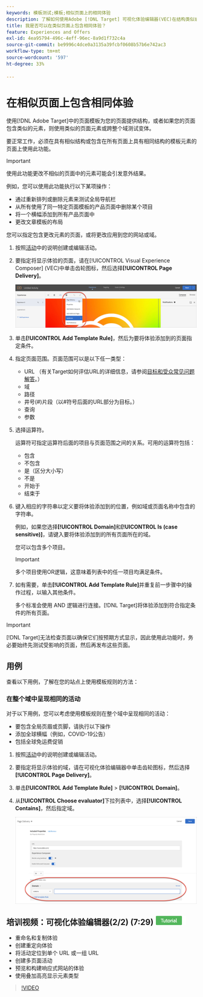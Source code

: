 ```yaml
---
keywords: 模板测试;模板;相似页面上的相同体验
description: 了解如何使用Adobe [!DNL Target] 可视化体验编辑器(VEC)在结构类似或包含相同模板元素的多个页面上包含相同体验。
title: 我是否可以在类似页面上包含相同体验？
feature: Experiences and Offers
exl-id: 4ea95794-496c-4eff-96ec-8a9d1f732c4a
source-git-commit: be9996c4dce0a3135a39fcbf0608b57b6e742ac3
workflow-type: tm+mt
source-wordcount: '597'
ht-degree: 33%

---
```


# 在相似页面上包含相同体验

使用[!DNL Adobe Target]中的页面模板为您的页面提供结构，或者如果您的页面包含类似的元素，则使用类似的页面元素或跨整个域测试变体。

要正常工作，必须在具有相似结构或包含在所有页面上具有相同结构的模板元素的页面上使用此功能。

>[!IMPORTANT]
>
>使用此功能更改不相似的页面中的元素可能会引发意外结果。

例如，您可以使用此功能执行以下某项操作：

* 通过重新排列或删除元素来测试全局导航栏
* 从所有使用了同一特定页面模板的产品页面中删除某个项目
* 将一个横幅添加到所有产品页面中
* 更改文章模板的布局

您可以指定包含更改元素的页面，或将更改应用到您的网站或域。

1. 按照[活动](/help/main/c-activities/activities.md#concept_D317A95A1AB54674BA7AB65C7985BA03)中的说明创建或编辑活动。

1. 要指定将显示体验的页面，请在[!UICONTROL Visual Experience Composer] (VEC)中单击齿轮图标，然后选择&#x200B;**[!UICONTROL Page Delivery]**。

   ![齿轮图标>页面交付](/help/main/c-experiences/c-visual-experience-composer/assets/icon-gear.png)

1. 单击&#x200B;**[!UICONTROL Add Template Rule]**，然后为要将体验添加到的页面指定条件。

1. 指定页面范围。页面范围可以是以下任一类型：

   * URL （有关Target如何评估URL的详细信息，请参阅[目标和受众常见问题解答](/help/main/c-target/c-troubleshooting-targets-and-audiences/troubleshooting-targets-and-audiences.md)。）
   * 域
   * 路径
   * 井号(#)片段（以#符号后面的URL部分为目标。）
   * 查询
   * 参数

1. 选择运算符。

   运算符可指定运算符后面的项目与页面范围之间的关系。可用的运算符包括：

   * 包含
   * 不包含
   * 是（区分大小写）
   * 不是
   * 开始于
   * 结束于

1. 键入相应的字符串以定义要将体验添加到的位置，例如域或页面名称中包含的字符串。

   例如，如果您选择&#x200B;**[!UICONTROL Domain]**&#x200B;和&#x200B;**[!UICONTROL Is (case sensitive)]**，请键入要将体验添加到的所有页面所在的域。

   您可以包含多个项目。

   >[!IMPORTANT]
   >
   >多个项目使用OR逻辑，这意味着列表中的任一项目均满足条件。

1. 如有需要，单击&#x200B;**[!UICONTROL Add Template Rule]**&#x200B;并重复前一步骤中的操作过程，以输入其他条件。

   多个标准会使用 AND 逻辑进行连接。[!DNL Target]将体验添加到符合指定条件的所有页面。

>[!IMPORTANT]
>
> [!DNL Target]无法检查页面以确保它们按预期方式显示，因此使用此功能时，务必要始终先测试受影响的页面，然后再发布这些页面。

## 用例

查看以下用例，了解在您的站点上使用模板规则的方法：

### 在整个域中呈现相同的活动

对于以下用例，您可以考虑使用模板规则在整个域中呈现相同的活动：

* 要包含全局页眉或页脚，请执行以下操作
* 添加全球横幅（例如，COVID-19公告）
* 包括全球免运费促销

1. 按照[活动](/help/main/c-activities/activities.md#concept_D317A95A1AB54674BA7AB65C7985BA03)中的说明创建或编辑活动。

1. 要指定将显示体验的域，请在可视化体验编辑器中单击齿轮图标，然后选择&#x200B;**[!UICONTROL Page Delivery]**。

1. 单击&#x200B;**[!UICONTROL Add Template Rule]** > **[!UICONTROL Domain]**。

1. 从&#x200B;**[!UICONTROL Choose evaluator]**&#x200B;下拉列表中，选择&#x200B;**[!UICONTROL Contains]**，然后指定域。

   ![域包含](/help/main/c-experiences/c-visual-experience-composer/assets/domain-template-rule.png)

## 培训视频：可视化体验编辑器(2/2) (7:29) ![教程徽章](/help/main/assets/tutorial.png)

* 重命名和复制体验
* 创建重定向体验
* 将活动定位到单个 URL 或一组 URL
* 创建多页面活动
* 预览和构建响应式网站的体验
* 使用叠加高亮显示元素类型

>[!VIDEO](https://video.tv.adobe.com/v/17401)
